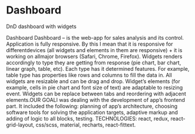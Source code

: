 # Dashboard
DnD dashboard with widgets

Dashboard Dashboard – is the web-app for sales analysis and its control. 
Application is fully responsive. By this I mean that it is responsive for differentdevices (all widgets and elements in them are responsive) + it is working on allmajor browsers (Safari, Chrome, Firefox).
Widgets renders accordingly to type they are getting from response (pie chart, bar chart, linear graph, table, etc). Each type has it determined features. For example, table type has properties like rows and columns to fill the data in.
All widgets are resizable and can be drag and drop. Widget’s elements (for example, cells in pie chart and font size of text) are adaptable to resizing event.
Widgets can be replace between tabs and reordering with adjacent elements.OUR GOALI was dealing with the development of app’s frontend part. It included the following: planning of app’s architecture, choosing software tools for solving the application targets, adaptive markup and adding of logic to all blocks, testing. 
TECHNOLOGIES: react, redux, react-grid-layout, css/scss, material, recharts, react-fittext.
